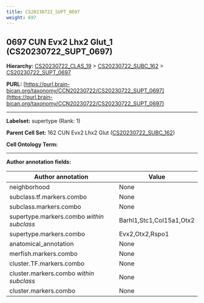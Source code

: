 ```yaml
---
title: CS20230722_SUPT_0697
weight: 697
---
```

## 0697 CUN Evx2 Lhx2 Glut_1 (CS20230722_SUPT_0697)
<b>Hierarchy: </b>
[CS20230722_CLAS_19](../CS20230722_CLAS_19) >
[CS20230722_SUBC_162](../CS20230722_SUBC_162) >
[CS20230722_SUPT_0697](../CS20230722_SUPT_0697)

**PURL:** [https://purl.brain-bican.org/taxonomy/CCN20230722/CS20230722_SUPT_0697](https://purl.brain-bican.org/taxonomy/CCN20230722/CS20230722_SUPT_0697)

---


**Labelset:** supertype (Rank: 1)

**Parent Cell Set:** 162 CUN Evx2 Lhx2 Glut ([CS20230722_SUBC_162](../CS20230722_SUBC_162))



**Cell Ontology Term:** 

[MARKER GENES.]: #


---

[TRANSFERRED ANNOTATIONS.]: #


[AUTHOR ANNOTATION FIELDS.]: #


**Author annotation fields:**

| Author annotation | Value |
|-------------------|-------|
|neighborhood|None|
|subclass.tf.markers.combo|None|
|subclass.markers.combo|None|
|supertype.markers.combo _within subclass_|Barhl1,Stc1,Col15a1,Otx2|
|supertype.markers.combo|Evx2,Otx2,Rspo1|
|anatomical_annotation|None|
|merfish.markers.combo|None|
|cluster.TF.markers.combo|None|
|cluster.markers.combo _within subclass_|None|
|cluster.markers.combo|None|

